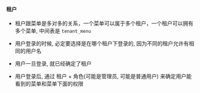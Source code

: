 #### 租户
+ 租户跟菜单是多对多的关系，一个菜单可以属于多个租户，一个租户可以拥有多个菜单, 中间表是 `tenant_menu`

+ 用户登录的时候, 必定要选择是在哪个租户下登录的, 因为不同的租户允许有相同的用户名
+ 用户一旦登录, 就已经确定了租户
+ 用户登录后, 通过 租户 + 角色(可能是管理员, 可能是普通用户) 来确定用户能看到的菜单和菜单下面的权限